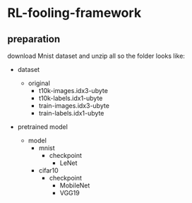 # RL-fooling-framework

## preparation

download Mnist dataset and unzip all so the folder looks like:

- dataset
    - original
        - t10k-images.idx3-ubyte
        - t10k-labels.idx1-ubyte
        - train-images.idx3-ubyte
        - train-labels.idx1-ubyte

- pretrained model
    - model
        - mnist
            - checkpoint
                - LeNet
        - cifar10
            - checkpoint
                - MobileNet
                - VGG19
                